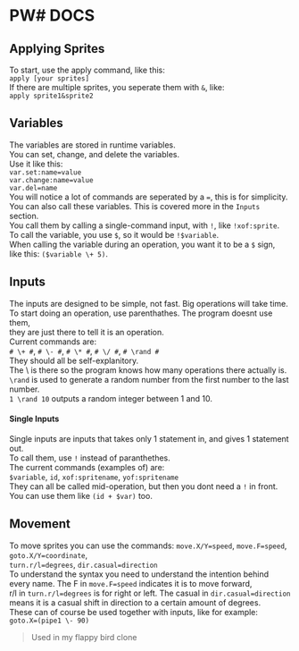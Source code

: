 # PW# DOCS

## Applying Sprites
To start, use the apply command, like this: <br>
```apply [your sprites]```<br>
If there are multiple sprites, you seperate them with `&`, like:<br>
```apply sprite1&sprite2```<br>
## Variables
The variables are stored in runtime variables.<br>
You can set, change, and delete the variables.<br>
Use it like this:<br>
```var.set:name=value```<br>
```var.change:name=value```<br>
```var.del=name```<br>
You will notice a lot of commands are seperated by a `=`, this is for simplicity.<br>
You can also call these variables. This is covered more in the ``Inputs`` section.<br>
You call them by calling a single-command input, with `!`, like ```!xof:sprite```.<br>
To call the variable, you use `$`, so it would be `!$variable`.<br>
When calling the variable during an operation, you want it to be a `$` sign,<br>
like this: ```($variable \+ 5)```.<br>
## Inputs
The inputs are designed to be simple, not fast. Big operations will take time.<br>
To start doing an operation, use parenthathes. The program doesnt use them,<br>
they are just there to tell it is an operation.<br>
Current commands are:<br>
```# \+ #```, ```# \- #```, ```# \* #```, ```# \/ #```, ```# \rand #```<br>
They should all be self-explanitory.<br>
The \ is there so the program knows how many operations there actually is.<br>
```\rand``` is used to generate a random number from the first number to the last number.<br>
```1 \rand 10``` outputs a random integer between 1 and 10.<br>
#### Single Inputs
Single inputs are inputs that takes only 1 statement in, and gives 1 statement out.<br>
To call them, use `!` instead of paranthethes.<br>
The current commands (examples of) are:<br>
```$variable```, ```id```, ```xof:spritename```, ```yof:spritename```<br>
They can all be called mid-operation, but then you dont need a `!` in front.<br>
You can use them like ```(id + $var)``` too.<br>

## Movement
To move sprites you can use the commands:
```move.X/Y=speed```, ```move.F=speed```, ```goto.X/Y=coordinate```, <br>
```turn.r/l=degrees```, ```dir.casual=direction``` <br>
To understand the syntax you need to understand the intention behind <br>
every name. The F in ```move.F=speed``` indicates it is to move forward, <br>
r/l in ```turn.r/l=degrees``` is for right or left. The casual in ```dir.casual=direction``` <br>
means it is a casual shift in direction to a certain amount of degrees. <br>
These can of course be used together with inputs, like for example: <br>
```goto.X=(pipe1 \- 90)``` <br>
> Used in my flappy bird clone
